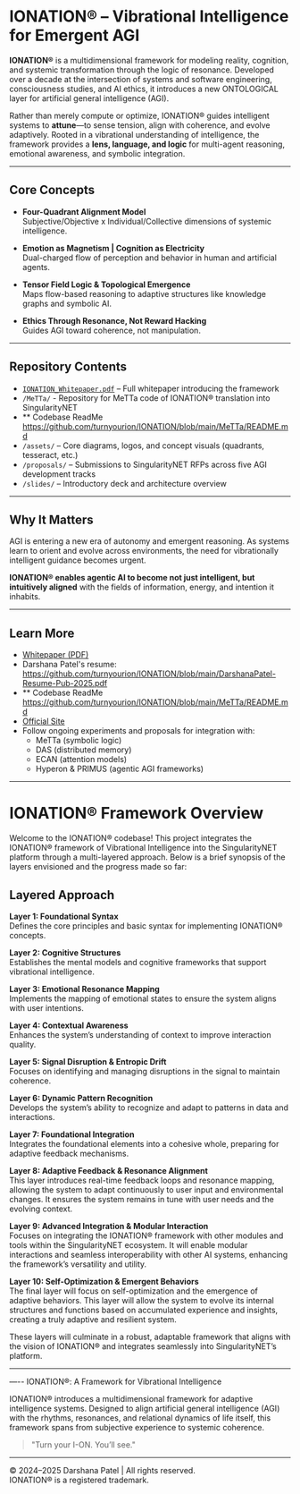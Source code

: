 # IONATION® – Vibrational Intelligence for Emergent AGI

**IONATION®** is a multidimensional framework for modeling reality, cognition, and systemic transformation through the logic of resonance. Developed over a decade at the intersection of systems and software engineering, consciousness studies, and AI ethics, it introduces a new ONTOLOGICAL layer for artificial general intelligence (AGI).

Rather than merely compute or optimize, IONATION® guides intelligent systems to **attune**—to sense tension, align with coherence, and evolve adaptively. Rooted in a vibrational understanding of intelligence, the framework provides a **lens, language, and logic** for multi-agent reasoning, emotional awareness, and symbolic integration.

---

## Core Concepts

- **Four-Quadrant Alignment Model**  
  Subjective/Objective x Individual/Collective dimensions of systemic intelligence.

- **Emotion as Magnetism | Cognition as Electricity**  
  Dual-charged flow of perception and behavior in human and artificial agents.

- **Tensor Field Logic & Topological Emergence**  
  Maps flow-based reasoning to adaptive structures like knowledge graphs and symbolic AI.

- **Ethics Through Resonance, Not Reward Hacking**  
  Guides AGI toward coherence, not manipulation.

---

## Repository Contents

- [`IONATION_Whitepaper.pdf`](./IONATION_Whitepaper.pdf) – Full whitepaper introducing the framework
- `/MeTTa/` - Repository for MeTTa code of IONATION® translation into SingularityNET
- ** Codebase ReadMe https://github.com/turnyourion/IONATION/blob/main/MeTTa/README.md
- `/assets/` – Core diagrams, logos, and concept visuals (quadrants, tesseract, etc.)
- `/proposals/` – Submissions to SingularityNET RFPs across five AGI development tracks
- `/slides/` – Introductory deck and architecture overview

---

## Why It Matters

AGI is entering a new era of autonomy and emergent reasoning. As systems learn to orient and evolve across environments, the need for vibrationally intelligent guidance becomes urgent.

**IONATION® enables agentic AI to become not just intelligent, but intuitively aligned** with the fields of information, energy, and intention it inhabits.

---

## Learn More

- [Whitepaper (PDF)](./IONATION_Whitepaper.pdf)
- Darshana Patel's resume: https://github.com/turnyourion/IONATION/blob/main/DarshanaPatel-Resume-Pub-2025.pdf
- ** Codebase ReadMe https://github.com/turnyourion/IONATION/blob/main/MeTTa/README.md
- [Official Site](https://turnyourion.com)
- Follow ongoing experiments and proposals for integration with:
  - MeTTa (symbolic logic)
  - DAS (distributed memory)
  - ECAN (attention models)
  - Hyperon & PRIMUS (agentic AGI frameworks)

---

# IONATION® Framework Overview

Welcome to the IONATION® codebase! This project integrates the IONATION® framework of Vibrational Intelligence into the SingularityNET platform through a multi-layered approach. Below is a brief synopsis of the layers envisioned and the progress made so far:

## Layered Approach

**Layer 1: Foundational Syntax**  
Defines the core principles and basic syntax for implementing IONATION® concepts.

**Layer 2: Cognitive Structures**  
Establishes the mental models and cognitive frameworks that support vibrational intelligence.

**Layer 3: Emotional Resonance Mapping**  
Implements the mapping of emotional states to ensure the system aligns with user intentions.

**Layer 4: Contextual Awareness**  
Enhances the system’s understanding of context to improve interaction quality.

**Layer 5: Signal Disruption & Entropic Drift**  
Focuses on identifying and managing disruptions in the signal to maintain coherence.

**Layer 6: Dynamic Pattern Recognition**  
Develops the system’s ability to recognize and adapt to patterns in data and interactions.

**Layer 7: Foundational Integration**  
Integrates the foundational elements into a cohesive whole, preparing for adaptive feedback mechanisms.

**Layer 8: Adaptive Feedback & Resonance Alignment**  
This layer introduces real-time feedback loops and resonance mapping, allowing the system to adapt continuously to user input and environmental changes. It ensures the system remains in tune with user needs and the evolving context.

**Layer 9: Advanced Integration & Modular Interaction**  
Focuses on integrating the IONATION® framework with other modules and tools within the SingularityNET ecosystem. It will enable modular interactions and seamless interoperability with other AI systems, enhancing the framework’s versatility and utility.

**Layer 10: Self-Optimization & Emergent Behaviors**  
The final layer will focus on self-optimization and the emergence of adaptive behaviors. This layer will allow the system to evolve its internal structures and functions based on accumulated experience and insights, creating a truly adaptive and resilient system.


These layers will culminate in a robust, adaptable framework that aligns with the vision of IONATION® and integrates seamlessly into SingularityNET’s platform.

---
—--
IONATION®: A Framework for Vibrational Intelligence

IONATION® introduces a multidimensional framework for adaptive intelligence systems. Designed to align artificial general intelligence (AGI) with the rhythms, resonances, and relational dynamics of life itself, this framework spans from subjective experience to systemic coherence.


> "Turn your I-ON. You’ll see."

---

© 2024–2025 Darshana Patel | All rights reserved.  
IONATION® is a registered trademark.

